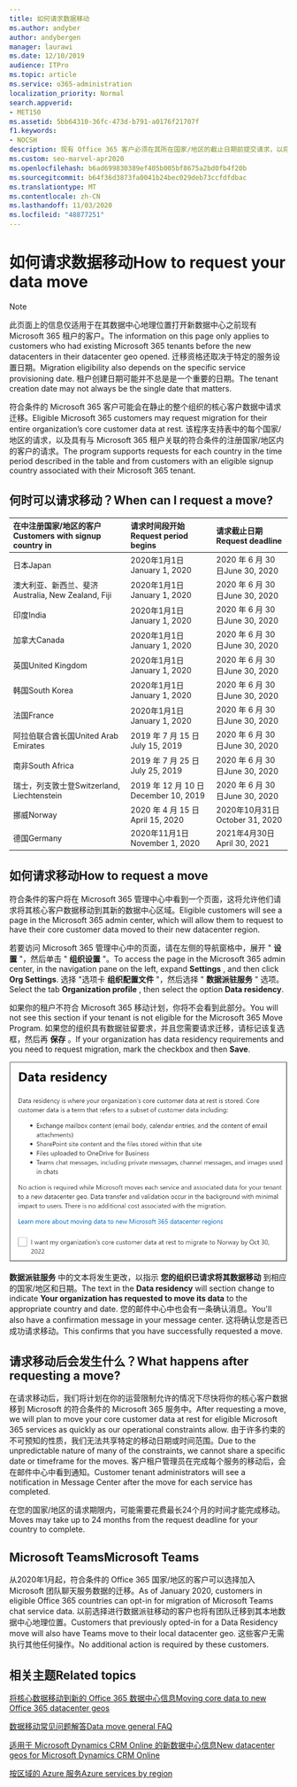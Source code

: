 ```yaml
---
title: 如何请求数据移动
ms.author: andyber
author: andybergen
manager: laurawi
ms.date: 12/10/2019
audience: ITPro
ms.topic: article
ms.service: o365-administration
localization_priority: Normal
search.appverid:
- MET150
ms.assetid: 5bb64310-36fc-473d-b791-a0176f21707f
f1.keywords:
- NOCSH
description: 现有 Office 365 客户必须在其所在国家/地区的截止日期前提交请求，以将其 Microsoft 365 服务数据移动到其新地理位置。
ms.custom: seo-marvel-apr2020
ms.openlocfilehash: b6ad699830389ef405b005bf8675a2bd0fb4f20b
ms.sourcegitcommit: b64f36d3873fa0041b24bec029deb73ccfdfdbac
ms.translationtype: MT
ms.contentlocale: zh-CN
ms.lasthandoff: 11/03/2020
ms.locfileid: "48877251"
---
```

# <a name="how-to-request-your-data-move"></a><span data-ttu-id="c1cca-103">如何请求数据移动</span><span class="sxs-lookup"><span data-stu-id="c1cca-103">How to request your data move</span></span>

> [!NOTE]
> <span data-ttu-id="c1cca-104">此页面上的信息仅适用于在其数据中心地理位置打开新数据中心之前现有 Microsoft 365 租户的客户。</span><span class="sxs-lookup"><span data-stu-id="c1cca-104">The information on this page only applies to customers who had existing Microsoft 365 tenants before the new datacenters in their datacenter geo opened.</span></span> <span data-ttu-id="c1cca-105">迁移资格还取决于特定的服务设置日期。</span><span class="sxs-lookup"><span data-stu-id="c1cca-105">Migration eligibility also depends on the specific service provisioning date.</span></span>  <span data-ttu-id="c1cca-106">租户创建日期可能并不总是是一个重要的日期。</span><span class="sxs-lookup"><span data-stu-id="c1cca-106">The tenant creation date may not always be the single date that matters.</span></span>
  
<span data-ttu-id="c1cca-107">符合条件的 Microsoft 365 客户可能会在静止的整个组织的核心客户数据中请求迁移。</span><span class="sxs-lookup"><span data-stu-id="c1cca-107">Eligible Microsoft 365 customers may request migration for their entire organization’s core customer data at rest.</span></span>  <span data-ttu-id="c1cca-108">该程序支持表中的每个国家/地区的请求，以及具有与 Microsoft 365 租户关联的符合条件的注册国家/地区内的客户的请求。</span><span class="sxs-lookup"><span data-stu-id="c1cca-108">The program supports requests for each country in the time period described in the table and from customers with an eligible signup country associated with their Microsoft 365 tenant.</span></span>
  
## <a name="when-can-i-request-a-move"></a><span data-ttu-id="c1cca-109">何时可以请求移动？</span><span class="sxs-lookup"><span data-stu-id="c1cca-109">When can I request a move?</span></span>

| <span data-ttu-id="c1cca-110">在中注册国家/地区的客户</span><span class="sxs-lookup"><span data-stu-id="c1cca-110">Customers with signup country in</span></span> | <span data-ttu-id="c1cca-111">请求时间段开始</span><span class="sxs-lookup"><span data-stu-id="c1cca-111">Request period begins</span></span> | <span data-ttu-id="c1cca-112">请求截止日期</span><span class="sxs-lookup"><span data-stu-id="c1cca-112">Request deadline</span></span> |
|:-----|:-----|:-----|
|<span data-ttu-id="c1cca-113">日本</span><span class="sxs-lookup"><span data-stu-id="c1cca-113">Japan</span></span>  <br/> |<span data-ttu-id="c1cca-114">2020年1月1日</span><span class="sxs-lookup"><span data-stu-id="c1cca-114">January 1, 2020</span></span>  <br/> |<span data-ttu-id="c1cca-115">2020 年 6 月 30 日</span><span class="sxs-lookup"><span data-stu-id="c1cca-115">June 30, 2020</span></span>  <br/> |
|<span data-ttu-id="c1cca-116">澳大利亚、新西兰、斐济</span><span class="sxs-lookup"><span data-stu-id="c1cca-116">Australia, New Zealand, Fiji</span></span>  <br/> |<span data-ttu-id="c1cca-117">2020年1月1日</span><span class="sxs-lookup"><span data-stu-id="c1cca-117">January 1, 2020</span></span>  <br/> |<span data-ttu-id="c1cca-118">2020 年 6 月 30 日</span><span class="sxs-lookup"><span data-stu-id="c1cca-118">June 30, 2020</span></span>  <br/> |
|<span data-ttu-id="c1cca-119">印度</span><span class="sxs-lookup"><span data-stu-id="c1cca-119">India</span></span>  <br/> |<span data-ttu-id="c1cca-120">2020年1月1日</span><span class="sxs-lookup"><span data-stu-id="c1cca-120">January 1, 2020</span></span>  <br/> |<span data-ttu-id="c1cca-121">2020 年 6 月 30 日</span><span class="sxs-lookup"><span data-stu-id="c1cca-121">June 30, 2020</span></span>  <br/> |
|<span data-ttu-id="c1cca-122">加拿大</span><span class="sxs-lookup"><span data-stu-id="c1cca-122">Canada</span></span>  <br/> |<span data-ttu-id="c1cca-123">2020年1月1日</span><span class="sxs-lookup"><span data-stu-id="c1cca-123">January 1, 2020</span></span>  <br/> |<span data-ttu-id="c1cca-124">2020 年 6 月 30 日</span><span class="sxs-lookup"><span data-stu-id="c1cca-124">June 30, 2020</span></span>  <br/> |
|<span data-ttu-id="c1cca-125">英国</span><span class="sxs-lookup"><span data-stu-id="c1cca-125">United Kingdom</span></span>  <br/> |<span data-ttu-id="c1cca-126">2020年1月1日</span><span class="sxs-lookup"><span data-stu-id="c1cca-126">January 1, 2020</span></span>  <br/> |<span data-ttu-id="c1cca-127">2020 年 6 月 30 日</span><span class="sxs-lookup"><span data-stu-id="c1cca-127">June 30, 2020</span></span>  <br/> |
|<span data-ttu-id="c1cca-128">韩国</span><span class="sxs-lookup"><span data-stu-id="c1cca-128">South Korea</span></span>  <br/> |<span data-ttu-id="c1cca-129">2020年1月1日</span><span class="sxs-lookup"><span data-stu-id="c1cca-129">January 1, 2020</span></span>  <br/> |<span data-ttu-id="c1cca-130">2020 年 6 月 30 日</span><span class="sxs-lookup"><span data-stu-id="c1cca-130">June 30, 2020</span></span>  <br/> |
|<span data-ttu-id="c1cca-131">法国</span><span class="sxs-lookup"><span data-stu-id="c1cca-131">France</span></span>  <br/> |<span data-ttu-id="c1cca-132">2020年1月1日</span><span class="sxs-lookup"><span data-stu-id="c1cca-132">January 1, 2020</span></span>  <br/> |<span data-ttu-id="c1cca-133">2020 年 6 月 30 日</span><span class="sxs-lookup"><span data-stu-id="c1cca-133">June 30, 2020</span></span>  <br/> |
|<span data-ttu-id="c1cca-134">阿拉伯联合酋长国</span><span class="sxs-lookup"><span data-stu-id="c1cca-134">United Arab Emirates</span></span>  <br/> |<span data-ttu-id="c1cca-135">2019 年 7 月 15 日</span><span class="sxs-lookup"><span data-stu-id="c1cca-135">July 15, 2019</span></span>  <br/> |<span data-ttu-id="c1cca-136">2020 年 6 月 30 日</span><span class="sxs-lookup"><span data-stu-id="c1cca-136">June 30, 2020</span></span>  <br/> |
|<span data-ttu-id="c1cca-137">南非</span><span class="sxs-lookup"><span data-stu-id="c1cca-137">South Africa</span></span>  <br/> |<span data-ttu-id="c1cca-138">2019 年 7 月 25 日</span><span class="sxs-lookup"><span data-stu-id="c1cca-138">July 25, 2019</span></span>  <br/> |<span data-ttu-id="c1cca-139">2020 年 6 月 30 日</span><span class="sxs-lookup"><span data-stu-id="c1cca-139">June 30, 2020</span></span>  <br/> |
|<span data-ttu-id="c1cca-140">瑞士，列支敦士登</span><span class="sxs-lookup"><span data-stu-id="c1cca-140">Switzerland, Liechtenstein</span></span>  <br/> |<span data-ttu-id="c1cca-141">2019 年 12 月 10 日</span><span class="sxs-lookup"><span data-stu-id="c1cca-141">December 10, 2019</span></span>  <br/> |<span data-ttu-id="c1cca-142">2020 年 6 月 30 日</span><span class="sxs-lookup"><span data-stu-id="c1cca-142">June 30, 2020</span></span>  <br/> |
|<span data-ttu-id="c1cca-143">挪威</span><span class="sxs-lookup"><span data-stu-id="c1cca-143">Norway</span></span>  <br/> |<span data-ttu-id="c1cca-144">2020 年 4 月 15 日</span><span class="sxs-lookup"><span data-stu-id="c1cca-144">April 15, 2020</span></span>  <br/> |<span data-ttu-id="c1cca-145">2020年10月31日</span><span class="sxs-lookup"><span data-stu-id="c1cca-145">October 31, 2020</span></span>  <br/> |
|<span data-ttu-id="c1cca-146">德国</span><span class="sxs-lookup"><span data-stu-id="c1cca-146">Germany</span></span>  <br/> |<span data-ttu-id="c1cca-147">2020年11月1日</span><span class="sxs-lookup"><span data-stu-id="c1cca-147">November 1, 2020</span></span>  <br/> |<span data-ttu-id="c1cca-148">2021年4月30日</span><span class="sxs-lookup"><span data-stu-id="c1cca-148">April 30, 2021</span></span>  <br/> |

## <a name="how-to-request-a-move"></a><span data-ttu-id="c1cca-149">如何请求移动</span><span class="sxs-lookup"><span data-stu-id="c1cca-149">How to request a move</span></span>

<span data-ttu-id="c1cca-150">符合条件的客户将在 Microsoft 365 管理中心中看到一个页面，这将允许他们请求将其核心客户数据移动到其新的数据中心区域。</span><span class="sxs-lookup"><span data-stu-id="c1cca-150">Eligible customers will see a page in the Microsoft 365 admin center, which will allow them to request to have their core customer data moved to their new datacenter region.</span></span>  
  
<span data-ttu-id="c1cca-151">若要访问 Microsoft 365 管理中心中的页面，请在左侧的导航窗格中，展开 " **设置** "，然后单击 " **组织设置** "。</span><span class="sxs-lookup"><span data-stu-id="c1cca-151">To access the page in the Microsoft 365 admin center, in the navigation pane on the left, expand **Settings** , and then click **Org Settings**.</span></span>
<span data-ttu-id="c1cca-152">选择 "选项卡 **组织配置文件** "，然后选择 " **数据派驻服务** " 选项。</span><span class="sxs-lookup"><span data-stu-id="c1cca-152">Select the tab **Organization profile** , then select the option **Data residency**.</span></span>
  
<span data-ttu-id="c1cca-153">如果你的租户不符合 Microsoft 365 移动计划，你将不会看到此部分。</span><span class="sxs-lookup"><span data-stu-id="c1cca-153">You will not see this section if your tenant is not eligible for the Microsoft 365 Move Program.</span></span>  <span data-ttu-id="c1cca-154">如果您的组织具有数据驻留要求，并且您需要请求迁移，请标记该复选框，然后再 **保存** 。</span><span class="sxs-lookup"><span data-stu-id="c1cca-154">If your organization has data residency requirements and you need to request migration, mark the checkbox and then **Save**.</span></span>
  
![数据中心选择操作屏幕](../media/dataresidencyflyoutae.jpg)
  
<span data-ttu-id="c1cca-156">**数据派驻服务** 中的文本将发生更改，以指示 **您的组织已请求将其数据移动** 到相应的国家/地区和日期。</span><span class="sxs-lookup"><span data-stu-id="c1cca-156">The text in the **Data residency** will section change to indicate **Your organization has requested to move its data** to the appropriate country and date.</span></span> <span data-ttu-id="c1cca-157">您的邮件中心中也会有一条确认消息。</span><span class="sxs-lookup"><span data-stu-id="c1cca-157">You'll also have a confirmation message in your message center.</span></span> <span data-ttu-id="c1cca-158">这将确认您是否已成功请求移动。</span><span class="sxs-lookup"><span data-stu-id="c1cca-158">This confirms that you have successfully requested a move.</span></span> 
  
## <a name="what-happens-after-requesting-a-move"></a><span data-ttu-id="c1cca-159">请求移动后会发生什么？</span><span class="sxs-lookup"><span data-stu-id="c1cca-159">What happens after requesting a move?</span></span>

<span data-ttu-id="c1cca-160">在请求移动后，我们将计划在你的运营限制允许的情况下尽快将你的核心客户数据移到 Microsoft 的符合条件的 Microsoft 365 服务中。</span><span class="sxs-lookup"><span data-stu-id="c1cca-160">After requesting a move, we will plan to move your core customer data at rest for eligible Microsoft 365 services as quickly as our operational constraints allow.</span></span> <span data-ttu-id="c1cca-161">由于许多约束的不可预知的性质，我们无法共享特定的移动日期或时间范围。</span><span class="sxs-lookup"><span data-stu-id="c1cca-161">Due to the unpredictable nature of many of the constraints, we cannot share a specific date or timeframe for the moves.</span></span> <span data-ttu-id="c1cca-162">客户租户管理员在完成每个服务的移动后，会在邮件中心中看到通知。</span><span class="sxs-lookup"><span data-stu-id="c1cca-162">Customer tenant administrators will see a notification in Message Center after the move for each service has completed.</span></span>
  
<span data-ttu-id="c1cca-163">在您的国家/地区的请求期限内，可能需要花费最长24个月的时间才能完成移动。</span><span class="sxs-lookup"><span data-stu-id="c1cca-163">Moves may take up to 24 months from the request deadline for your country to complete.</span></span>
  
## <a name="microsoft-teams"></a><span data-ttu-id="c1cca-164">Microsoft Teams</span><span class="sxs-lookup"><span data-stu-id="c1cca-164">Microsoft Teams</span></span>

<span data-ttu-id="c1cca-165">从2020年1月起，符合条件的 Office 365 国家/地区的客户可以选择加入 Microsoft 团队聊天服务数据的迁移。</span><span class="sxs-lookup"><span data-stu-id="c1cca-165">As of January 2020, customers in eligible Office 365 countries can opt-in for migration of Microsoft Teams chat service data.</span></span>  <span data-ttu-id="c1cca-166">以前选择进行数据派驻移动的客户也将有团队迁移到其本地数据中心地理位置。</span><span class="sxs-lookup"><span data-stu-id="c1cca-166">Customers that previously opted-in for a Data Residency move will also have Teams move to their local datacenter geo.</span></span>  <span data-ttu-id="c1cca-167">这些客户无需执行其他任何操作。</span><span class="sxs-lookup"><span data-stu-id="c1cca-167">No additional action is required by these customers.</span></span>

## <a name="related-topics"></a><span data-ttu-id="c1cca-168">相关主题</span><span class="sxs-lookup"><span data-stu-id="c1cca-168">Related topics</span></span>

[<span data-ttu-id="c1cca-169">将核心数据移动到新的 Office 365 数据中心信息</span><span class="sxs-lookup"><span data-stu-id="c1cca-169">Moving core data to new Office 365 datacenter geos</span></span>](moving-data-to-new-datacenter-geos.md)

[<span data-ttu-id="c1cca-170">数据移动常见问题解答</span><span class="sxs-lookup"><span data-stu-id="c1cca-170">Data move general FAQ</span></span>](data-move-faq.md)

[<span data-ttu-id="c1cca-171">适用于 Microsoft Dynamics CRM Online 的新数据中心信息</span><span class="sxs-lookup"><span data-stu-id="c1cca-171">New datacenter geos for Microsoft Dynamics CRM Online</span></span>](https://go.microsoft.com/fwlink/p/?Linkid=615924)
  
[<span data-ttu-id="c1cca-172">按区域的 Azure 服务</span><span class="sxs-lookup"><span data-stu-id="c1cca-172">Azure services by region</span></span>](https://azure.microsoft.com/regions/)
  

